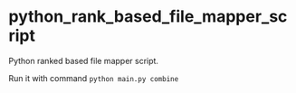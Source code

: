 # python_rank_based_file_mapper_script
Python ranked based file mapper script.


Run it with command
`python main.py combine`
